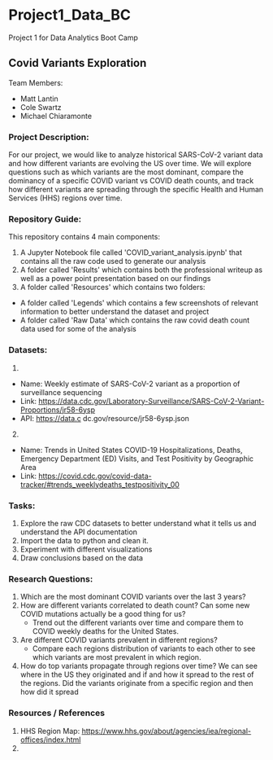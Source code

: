 # Project1_Data_BC
Project 1 for Data Analytics Boot Camp

## Covid Variants Exploration
Team Members:
  - Matt Lantin
  - Cole Swartz
  - Michael Chiaramonte
### Project Description:

For our project, we would like to analyze historical SARS-CoV-2 variant data and how different variants are evolving the US over time. We will explore questions such as which variants are the most dominant, compare the dominancy of a specific COVID variant vs COVID death counts, and track how different variants are spreading through the specific Health and Human Services (HHS) regions over time.    

### Repository Guide:
This repository contains 4 main components:
  1. A Jupyter Notebook file called 'COVID_variant_analysis.ipynb' that contains all the raw code used to generate our analysis
  2. A folder called 'Results' which contains both the professional writeup as well as a power point presentation based on our findings
  3. A folder called 'Resources' which contains two folders:
  - A folder called 'Legends' which contains a few screenshots of relevant information to better understand the dataset and project
  - A folder called 'Raw Data' which contains the raw covid death count data used for some of the analysis

### Datasets: 
  1.
  - Name: Weekly estimate of SARS-CoV-2 variant as a proportion of surveillance sequencing
  - Link: https://data.cdc.gov/Laboratory-Surveillance/SARS-CoV-2-Variant-Proportions/jr58-6ysp
  - API: https://data.c
  dc.gov/resource/jr58-6ysp.json
  
  2.
  - Name: Trends in United States COVID-19 Hospitalizations, Deaths, Emergency Department (ED) Visits, and Test Positivity by Geographic Area
  - Link: https://covid.cdc.gov/covid-data-tracker/#trends_weeklydeaths_testpositivity_00


### Tasks:
1.	Explore the raw CDC datasets to better understand what it tells us and understand the API documentation
2.	Import the data to python and clean it.
3.	Experiment with different visualizations
4.	Draw conclusions based on the data

### Research Questions:
1. Which are the most dominant COVID variants over the last 3 years?
2.  How are different variants correlated to death count? Can some new COVID mutations actually be a good thing for us?
    - Trend out the different variants over time and compare them to COVID weekly deaths for the United States. 
3.	Are different COVID variants prevalent in different regions? 
    - Compare each regions distribution of variants to each other to see which variants are most prevalent in which region.
4.	How do top variants propagate through regions over time? We can see where in the US they originated and if and how it spread to the rest of the regions. Did the variants originate from a specific region and then how did it spread 

### Resources / References
1.  HHS Region Map: https://www.hhs.gov/about/agencies/iea/regional-offices/index.html
2.  
